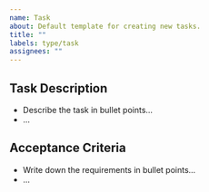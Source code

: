 ```yaml
---
name: Task
about: Default template for creating new tasks.
title: ""
labels: type/task
assignees: ""
---
```


## Task Description

- Describe the task in bullet points...
- ...

## Acceptance Criteria

- Write down the requirements in bullet points...
- ...
